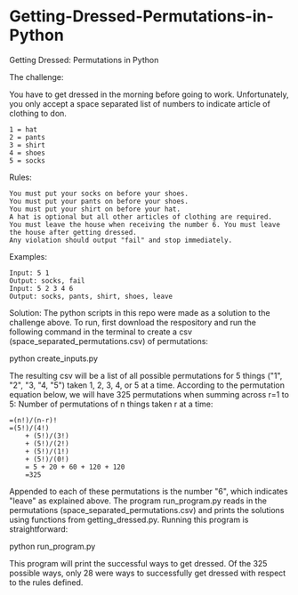 # Getting-Dressed-Permutations-in-Python
Getting Dressed: Permutations in Python

The challenge:


You have to get dressed in the morning before going to work. Unfortunately, you only accept a space separated list of numbers to indicate article of clothing to don.

    1 = hat
    2 = pants
    3 = shirt
    4 = shoes
    5 = socks

Rules:

    You must put your socks on before your shoes.
    You must put your pants on before your shoes.
    You must put your shirt on before your hat.
    A hat is optional but all other articles of clothing are required.
    You must leave the house when receiving the number 6. You must leave the house after getting dressed.
    Any violation should output "fail" and stop immediately.

Examples:

    Input: 5 1
    Output: socks, fail
    Input: 5 2 3 4 6
    Output: socks, pants, shirt, shoes, leave
    
    
Solution:
The python scripts in this repo were made as a solution to the challenge above. To run, first download the respository and run the following command in the terminal to create a csv (space_separated_permutations.csv) of permutations:

python create_inputs.py

The resulting csv will be a list of all possible permutations for 5 things ("1", "2", "3, "4, "5") taken 1, 2, 3, 4, or 5 at a time. According to the permutation equation below, we will have 325 permutations when summing across r=1 to 5:
	Number of permutations of n things taken r at a time:
	
	=(n!)/(n-r)!
	=(5!)/(4!)
		+ (5!)/(3!) 
		+ (5!)/(2!) 
		+ (5!)/(1!)
		+ (5!)/(0!)
		= 5 + 20 + 60 + 120 + 120
		=325

Appended to each of these permutations is the number "6", which indicates "leave" as explained above. The program run_program.py reads in the permutations (space_separated_permutations.csv) and prints the solutions using functions from getting_dressed.py. Running this program is straightforward:

python run_program.py

This program will print the successful ways to get dressed. Of the 325 possible ways, only 28 were ways to successfully get dressed with respect to the rules defined.

